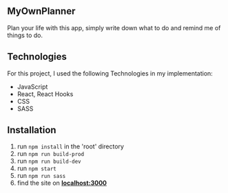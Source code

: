 ## MyOwnPlanner

Plan your life with this app, simply write down what to do and remind me of things to do.

## Technologies

For this project, I used the following Technologies in my implementation:

- JavaScript
- React, React Hooks
- CSS
- SASS

## Installation

1. run `npm install` in the 'root' directory
2. run `npm run build-prod`
3. run `npm run build-dev`
4. run `npm start`
5. run `npm run sass`
6. find the site on **[localhost:3000](http://localhost:3000/)**
